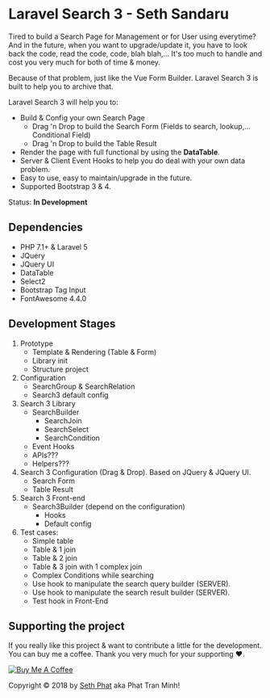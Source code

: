 # Laravel Search 3 - Seth Sandaru
Tired to build a Search Page for Management or for User using everytime? And in the future, when you want to upgrade/update it, you have to look back the code, read the code, code, blah blah,... It's too much to handle and cost you very much for both of time & money.

Because of that problem, just like the Vue Form Builder. Laravel Search 3 is built to help you to archive that. 

Laravel Search 3 will help you to:
- Build & Config your own Search Page
	- Drag 'n Drop to build the Search Form (Fields to search, lookup,... Conditional Field)
	- Drag 'n Drop to build the Table Result 
- Render the page with full functional by using the **DataTable**.
- Server & Client Event Hooks to help you do deal with your own data problem.
- Easy to use, easy to maintain/upgrade in the future.
- Supported Bootstrap 3 & 4.

Status: **In Development**
	
## Dependencies
- PHP 7.1+ & Laravel 5
- JQuery
- JQuery UI
- DataTable
- Select2
- Bootstrap Tag Input
- FontAwesome 4.4.0

## Development Stages
1. Prototype
	- Template & Rendering (Table & Form)
	- Library init
	- Structure project
2. Configuration
	- SearchGroup & SearchRelation
	- Search3 default config
3. Search 3 Library
	- SearchBuilder
		- SearchJoin
		- SearchSelect
		- SearchCondition
	- Event Hooks
	- APIs???
	- Helpers???
4. Search 3 Configuration (Drag & Drop). Based on JQuery & JQuery UI.
	- Search Form
	- Table Result
5. Search 3 Front-end
	- Search3Builder (depend on the configuration)
		- Hooks
		- Default config
6. Test cases:
	- Simple table
	- Table & 1 join
	- Table & 2 join
	- Table & 3 join with 1 complex join
	- Complex Conditions while searching
	- Use hook to manipulate the search query builder (SERVER).
	- Use hook to manipulate the search result builder (SERVER).
	- Test hook in Front-End
	
## Supporting the project
If you really like this project & want to contribute a little for the development. You can buy me a coffee. Thank you very much for your supporting ♥.

<a href="https://www.buymeacoffee.com/xKOM9NB8p" target="_blank"><img src="https://www.buymeacoffee.com/assets/img/custom_images/orange_img.png" alt="Buy Me A Coffee" style="height: auto !important;width: auto !important;" ></a>

Copyright &copy; 2018 by [Seth Phat](http://sethphat.com) aka Phat Tran Minh!
